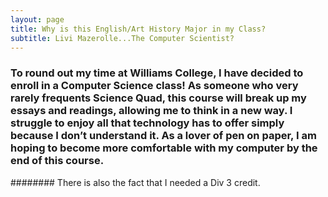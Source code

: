```yaml
---
layout: page
title: Why is this English/Art History Major in my Class?
subtitle: Livi Mazerolle...The Computer Scientist?
---
```

### To round out my time at Williams College, I have decided to enroll in a Computer Science class! As someone who very rarely frequents Science Quad, this course will break up my essays and readings, allowing me to think in a new way. I struggle to enjoy all that technology has to offer simply because I don’t understand it. As a lover of pen on paper, I am hoping to become more comfortable with my computer by the end of this course. 


######## There is also the fact that I needed a Div 3 credit.

